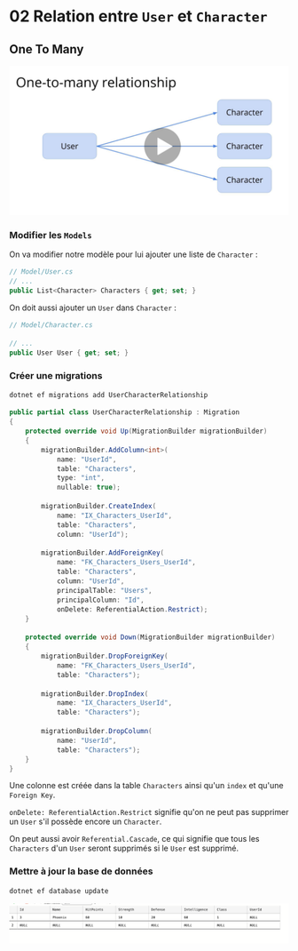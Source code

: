 # 02 Relation entre `User` et `Character`



## One To Many

<img src="assets/one-to-many-user-character.png" alt="one-to-many-user-character" style="zoom:50%;" />

### Modifier les `Models`

On va modifier notre modèle pour lui ajouter une liste de `Character` :

```cs
// Model/User.cs
// ...
public List<Character> Characters { get; set; }
```

On doit aussi ajouter un `User` dans `Character` :

```cs
// Model/Character.cs

// ...
public User User { get; set; }
```



### Créer une migrations

```bash
dotnet ef migrations add UserCharacterRelationship
```

```cs
public partial class UserCharacterRelationship : Migration
{
    protected override void Up(MigrationBuilder migrationBuilder)
    {
        migrationBuilder.AddColumn<int>(
            name: "UserId",
            table: "Characters",
            type: "int",
            nullable: true);

        migrationBuilder.CreateIndex(
            name: "IX_Characters_UserId",
            table: "Characters",
            column: "UserId");

        migrationBuilder.AddForeignKey(
            name: "FK_Characters_Users_UserId",
            table: "Characters",
            column: "UserId",
            principalTable: "Users",
            principalColumn: "Id",
            onDelete: ReferentialAction.Restrict);
    }

    protected override void Down(MigrationBuilder migrationBuilder)
    {
        migrationBuilder.DropForeignKey(
            name: "FK_Characters_Users_UserId",
            table: "Characters");

        migrationBuilder.DropIndex(
            name: "IX_Characters_UserId",
            table: "Characters");

        migrationBuilder.DropColumn(
            name: "UserId",
            table: "Characters");
    }
}
```

Une colonne est créée dans la table `Characters` ainsi qu'un `index` et qu'une `Foreign Key`.

`onDelete: ReferentialAction.Restrict` signifie qu'on ne peut pas supprimer un `User` s'il possède encore un `Character`.

On peut aussi avoir `Referential.Cascade`, ce qui signifie que tous les `Characters` d'un `User` seront supprimés si le `User` est supprimé.



### Mettre à jour la base de données

```bash
dotnet ef database update
```

<img src="assets/database-update-for-relationship.png" alt="database-update-for-relationship" style="zoom:50%;" />


